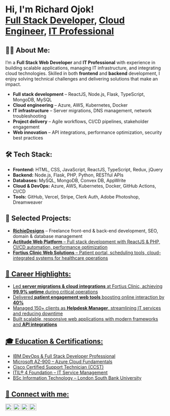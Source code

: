 <h1>Hi, I'm Richard Ojok! <br/><a href="https://richiedesigns.co.uk/">Full Stack Developer</a>, <a href="https://www.linkedin.com/in/richard-ojok-403b501a3/">Cloud Engineer</a>, <a href="https://www.linkedin.com/in/richard-ojok-403b501a3/">IT Professional</a></h1>

<h2>👨‍💻 About Me:</h2>
<p>I’m a <b>Full Stack Web Developer</b> and <b>IT Professional</b> with experience in building scalable applications, managing IT infrastructure, and integrating cloud technologies. Skilled in both <b>frontend</b> and <b>backend</b> development, I enjoy solving technical challenges and delivering solutions that make an impact.</p>

<ul>
  <li><b>Full stack development</b> – ReactJS, Node.js, Flask, TypeScript, MongoDB, MySQL</li>
  <li><b>Cloud engineering</b> – Azure, AWS, Kubernetes, Docker</li>
  <li><b>IT infrastructure</b> – Server migrations, DNS management, network troubleshooting</li>
  <li><b>Project delivery</b> – Agile workflows, CI/CD pipelines, stakeholder engagement</li>
  <li><b>Web innovation</b> – API integrations, performance optimization, security best practices</li>
</ul>

<h2>🛠 Tech Stack:</h2>
<ul>
  <li><b>Frontend:</b> HTML, CSS, JavaScript, ReactJS, TypeScript, Redux, jQuery</li>
  <li><b>Backend:</b> Node.js, Flask, PHP, Python, RESTful APIs</li>
  <li><b>Databases:</b> MySQL, MongoDB, Convex DB, AppWrite</li>
  <li><b>Cloud & DevOps:</b> Azure, AWS, Kubernetes, Docker, GitHub Actions, CI/CD</li>
  <li><b>Tools:</b> GitHub, Vercel, Stripe, Clerk Auth, Adobe Photoshop, Dreamweaver</li>
</ul>

<h2>📌 Selected Projects:</h2>
<ul>
  <li><b><a href="https://richiedesigns.co.uk/" target="_blank">RichieDesigns</a></b> – Freelance front-end & back-end development, SEO, domain & database management</li>
  <li><b><a href="https://actitude.com/"  target="_blank">Actitude Web Platform</b> – Full stack development with ReactJS & PHP, CI/CD automation, performance optimization</li>
  <li><b><a href="https://fortiusclinic.com/"  target="_blank">Fortius Clinic Web Solutions</b> – Patient portal, scheduling tools, cloud-integrated systems for healthcare operations</li>
</ul>

<h2>🎯 Career Highlights:</h2>
<ul>
  <li>Led <b>server migrations & cloud integrations</b> at Fortius Clinic, achieving <b>99.9% uptime</b> during critical operations</li>
  <li>Delivered <b>patient engagement web tools</b> boosting online interaction by <b>40%</b></li>
  <li>Managed 150+ clients as <b>Helpdesk Manager</b>, streamlining IT services and reducing downtime</li>
  <li>Built scalable, responsive web applications with modern frameworks and <b>API integrations</b></li>
</ul>

<h2>🎓 Education & Certifications:</h2>
<ul>
  <li>IBM DevOps & Full Stack Developer Professional</li>
  <li>Microsoft AZ-900 – Azure Cloud Fundamentals</li>
  <li>Cisco Certified Support Technician (CCST)</li>
  <li>ITIL® 4 Foundation – IT Service Management</li>
  <li>BSc Information Technology – London South Bank University</li>
</ul>

<h2> 🤳 Connect with me:</h2>
<p>
  <a href="https://www.youtube.com/@richiedesigns"><img align="left" alt="YouTube" width="22px" src="https://cdn.jsdelivr.net/npm/simple-icons@v3/icons/youtube.svg" /></a>
  <a href="https://twitter.com/"><img align="left" alt="Twitter" width="22px" src="https://cdn.jsdelivr.net/npm/simple-icons@v3/icons/twitter.svg" /></a>
  <a href="https://www.linkedin.com/in/richard-ojok-403b501a3/"><img align="left" alt="LinkedIn" width="22px" src="https://cdn.jsdelivr.net/npm/simple-icons@v3/icons/linkedin.svg" /></a>
  <a href="https://www.instagram.com/"><img align="left" alt="Instagram" width="22px" src="https://cdn.jsdelivr.net/npm/simple-icons@v3/icons/instagram.svg" /></a>
</p>
<br/>

<!--
**richard-ojok/richard-ojok** is a ✨ _special_ ✨ repository because its `README.md` appears on your GitHub profile.
-->
